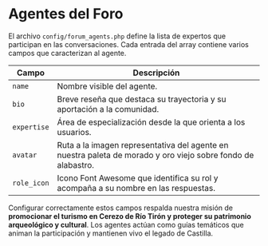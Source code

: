 # Agentes del Foro

El archivo `config/forum_agents.php` define la lista de expertos que participan en las conversaciones. Cada entrada del array contiene varios campos que caracterizan al agente.

| Campo       | Descripción                                                                                                  |
| ----------- | ------------------------------------------------------------------------------------------------------------ |
| `name`      | Nombre visible del agente.                                                                                   |
| `bio`       | Breve reseña que destaca su trayectoria y su aportación a la comunidad.                                      |
| `expertise` | Área de especialización desde la que orienta a los usuarios.                                                 |
| `avatar`    | Ruta a la imagen representativa del agente en nuestra paleta de morado y oro viejo sobre fondo de alabastro. |
| `role_icon` | Icono Font Awesome que identifica su rol y acompaña a su nombre en las respuestas.                           |

Configurar correctamente estos campos respalda nuestra misión de **promocionar el turismo en Cerezo de Río Tirón y proteger su patrimonio arqueológico y cultural**. Los agentes actúan como guías temáticos que animan la participación y mantienen vivo el legado de Castilla.
